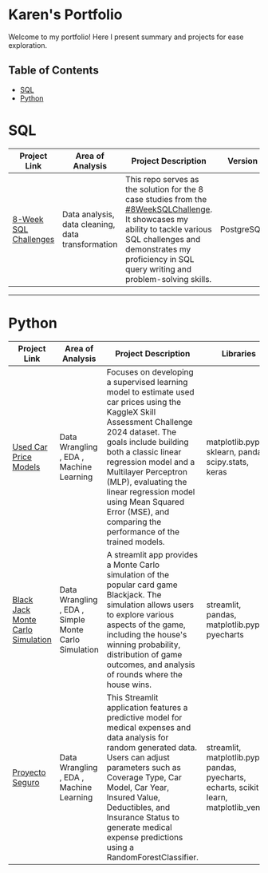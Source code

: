 # Karen's Portfolio

Welcome to my portfolio! Here I present summary and projects for ease exploration.

## Table of Contents

- [SQL](#SQL)
- [Python](#Python)


# SQL

| Project Link | Area of Analysis | Project Description | Version | Status |
| ------------ | ---------------- | ------------------- |-------- |------- |
| [8-Week SQL Challenges](https://github.com/KarenSaraiMoralesMontiel/8-Week-SQL-Challenge/blob/main/README.md) | Data analysis, data cleaning, data transformation |  This repo serves as the solution for the 8 case studies from the [#8WeekSQLChallenge](https://8weeksqlchallenge.com/). It showcases my ability to tackle various SQL challenges and demonstrates my proficiency in SQL query writing and problem-solving skills. | PostgreSQL | In Progress |

***

# Python

| Project Link | Area of Analysis | Project Description | Libraries |
| ------------ | ---------------- | ------------------- |-------- |
| [Used Car Price Models](https://github.com/KarenSaraiMoralesMontiel/used_car_price_prediction_machine_learning)| Data Wrangling , EDA , Machine Learning | Focuses on developing a supervised learning model to estimate used car prices using the KaggleX Skill Assessment Challenge 2024 dataset. The goals include building both a classic linear regression model and a Multilayer Perceptron (MLP), evaluating the linear regression model using Mean Squared Error (MSE), and comparing the performance of the trained models.| matplotlib.pyplot, sklearn, pandas, scipy.stats, keras |
| [Black Jack Monte Carlo Simulation](https://github.com/KarenSaraiMoralesMontiel/blackjack-montecarlo-app)| Data Wrangling , EDA , Simple Monte Carlo Simulation|A streamlit app provides a Monte Carlo simulation of the popular card game Blackjack. The simulation allows users to explore various aspects of the game, including the house's winning probability, distribution of game outcomes, and analysis of rounds where the house wins. | streamlit, pandas, matplotlib.pyplot, pyecharts |
| [Proyecto Seguro](https://github.com/KarenSaraiMoralesMontiel/Proyecto-Seguro)| Data Wrangling , EDA , Machine Learning | This Streamlit application features a predictive model for medical expenses and data analysis for random generated data. Users can adjust parameters such as Coverage Type, Car Model, Car Year, Insured Value, Deductibles, and Insurance Status to generate medical expense predictions using a RandomForestClassifier.  | streamlit, matplotlib.pyplot, pandas, pyecharts, echarts, scikit-learn, matplotlib_venn |